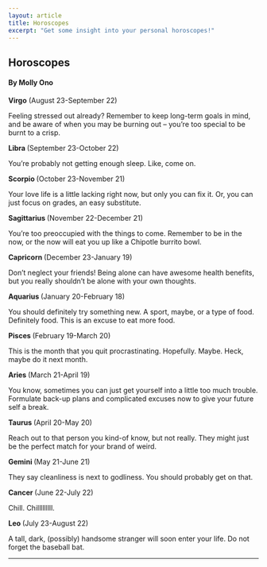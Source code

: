 ```yaml
---
layout: article
title: Horoscopes
excerpt: "Get some insight into your personal horoscopes!"
---
```


<h2>Horoscopes</h2>
<h4>By Molly Ono</h4>

<b>Virgo</b> (August 23-September 22)

Feeling stressed out already? Remember to keep long-term goals in mind, and be aware of when you may be burning out – you’re too special to be burnt to a crisp. 


<b>Libra </b>(September 23-October 22)

You’re probably not getting enough sleep. Like, come on. 


<b>Scorpio </b> (October 23-November 21)

Your love life is a little lacking right now, but only you can fix it. Or, you can just focus on grades, an easy substitute. 


<b>Sagittarius </b> (November 22-December 21)

You’re too preoccupied with the things to come. Remember to be in the now, or the now will eat you up like a Chipotle burrito bowl. 


<b>Capricorn </b> (December 23-January 19)

Don’t neglect your friends! Being alone can have awesome health benefits, but you really shouldn’t be alone with your own thoughts. 


<b>Aquarius </b> (January 20-February 18)

You should definitely try something new. A sport, maybe, or a type of food. Definitely food. This is an excuse to eat more food. 


<b>Pisces </b> (February 19-March 20)

This is the month that you quit procrastinating. Hopefully. Maybe. Heck, maybe do it next month. 


<b>Aries </b>(March 21-April 19)

You know, sometimes you can just get yourself into a little too much trouble. Formulate back-up plans and complicated excuses now to give your future self a break. 


<b>Taurus </b>(April 20-May 20)

Reach out to that person you kind-of know, but not really. They might just be the perfect match for your brand of weird. 


<b>Gemini </b> (May 21-June 21)

They say cleanliness is next to godliness. You should probably get on that. 


<b>Cancer </b>(June 22-July 22)

Chill. Chilllllllll. 


<b>Leo </b> (July 23-August 22)

A tall, dark, (possibly) handsome stranger will soon enter your life. Do not forget the baseball bat. 

<hr style="border-color:#7D7D7D;height:0.5px;">
